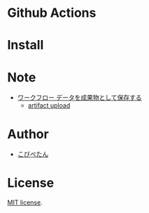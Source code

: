 # Github Actions
# Install

# Note
* [ワークフロー データを成果物として保存する](https://docs.github.com/ja/actions/advanced-guides/storing-workflow-data-as-artifacts)
    * [artifact upload](.github/workflows/upload-artifact.yml)
# Author
* [こぴぺたん](https://twitter.com/c_a_p_engineer)

# License
[MIT license](https://en.wikipedia.org/wiki/MIT_License).

